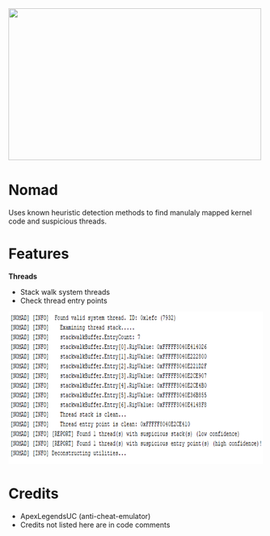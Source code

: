 <img src="nomadImg.jpg" width="500" height="300">

# Nomad
Uses known heuristic detection methods to find manulaly mapped kernel code and suspicious threads.  
# Features

**Threads**
- Stack walk system threads
- Check thread entry points

<img src="NomadOutput.png" width="600" height="300">

# Credits
- ApexLegendsUC (anti-cheat-emulator)
- Credits not listed here are in code comments
